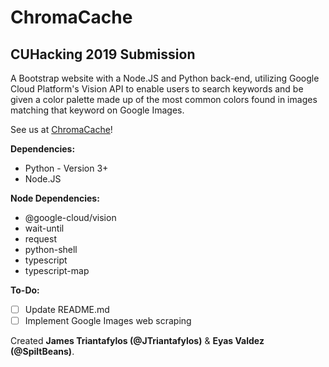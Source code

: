 # ChromaCache
## CUHacking 2019 Submission

A Bootstrap website with a Node.JS and Python back-end, utilizing Google Cloud Platform's Vision API to enable users to search keywords and be given a color palette made up of the most common colors found in images matching that keyword on Google Images.

See us at [ChromaCache](chromacache.com)!

**Dependencies:**

- Python - Version 3+
- Node.JS

**Node Dependencies:**

- @google-cloud/vision
- wait-until
- request
- python-shell
- typescript
- typescript-map

**To-Do:**
- [ ] Update README.md
- [ ] Implement Google Images web scraping

 Created **James Triantafylos (@JTriantafylos)** & **Eyas Valdez (@SpiltBeans)**.
